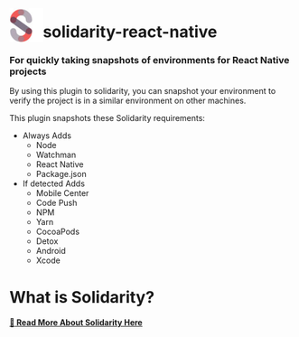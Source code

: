 <a href='https://infinitered.github.io/solidarity/'><img src='https://github.com/infinitered/solidarity/raw/master/_art/plugin.jpg' align='left' height="60"/></a>

# solidarity-react-native
### For quickly taking snapshots of environments for React Native projects
By using this plugin to solidarity, you can snapshot your environment to verify the project is in a similar environment on other machines.



This plugin snapshots these Solidarity requirements:
* Always Adds
  * Node
  * Watchman
  * React Native
  * Package.json
* If detected Adds
  * Mobile Center
  * Code Push
  * NPM
  * Yarn
  * CocoaPods
  * Detox
  * Android
  * Xcode

# What is Solidarity?
#### [:newspaper: Read More About Solidarity Here](https://github.com/infinitered/solidarity)
